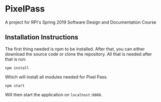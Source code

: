 # PixelPass

A project for RPI's Spring 2019 Software Design and Documentation Course

## Installation Instructions

The first thing needed is npm to be installed. After that, you can either download the source code or clone the repository. All that is needed after that is run:

```
npm install
```

Which will install all modules needed for Pixel Pass.

```
npm start
```

Will then start the application on ```localhost:8080```.
